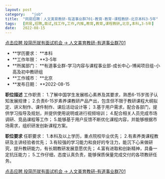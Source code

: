 ```yaml
---
layout:	post
category:	"job"
title:	"网易招聘：人文美育教研-有道事业群701-教育-教育-课程教研-北京本科3-5年"
tags:	[网易,招聘,面试,找工作,工作,内推,教育,教育,课程教研,北京,本科,3-5年]
date:	2022-08-15
---
```


[点击应聘 投简历就有面试机会 -> 人文美育教研-有道事业群701](http://mobile.bole.netease.com/bole/boleDetail?id=38529&employeeId=346f03c3cda5f04c&key=all)



- **学历要求： **本科
- **工作年限： **3-5年
- **所属部门： **有道事业群-学习内容与课程事业部-成长中心-博闻项目组-小高及初中教研组
- **工作城市： **北京
- **发布日期： **2022-08-15



**职位描述**
工作职责：
1.了解中国学生发展核心素养及其要求，熟悉6-15岁孩子认知发展规律；
2.负责6-15岁素养课教研产品产出，包含但不限于教研课程大纲拟定、讲义制作、课件制作、课后活动设计等；
3.基于用户需求，配合各部门，提供学习指导及规划，并提供使用说明或进行视频培训；
4.配合相关人员完成市场调研、竞品课程等工作；
5.能够基于用户反馈不断优化课程内容，并能够根据市场需求，组织研发创新课程方案。



**职位要求**
任职要求：
1.本科及以上学历，重点院校毕业优先；
2.有素养类课程教研及主讲经验者优先；
3.有较强的学习能力和良好的专注力，能沉下心来做研究，提升教研能力，有长期教研发展意愿优先；
4.富有进取和创新精神，具备一定抗压能力；
5.工作仔细，态度认真负责，能够保质保量完成交付的各项教研任务。



[点击应聘 投简历就有面试机会 -> 人文美育教研-有道事业群701](http://mobile.bole.netease.com/bole/boleDetail?id=38529&employeeId=346f03c3cda5f04c&key=all)